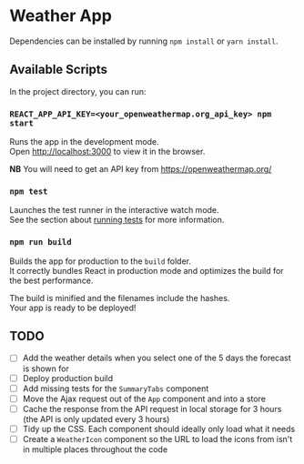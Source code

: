 # Weather App

Dependencies can be installed by running `npm install` or `yarn install`.

## Available Scripts

In the project directory, you can run:

### `REACT_APP_API_KEY=<your_openweathermap.org_api_key> npm start`

Runs the app in the development mode.<br>
Open [http://localhost:3000](http://localhost:3000) to view it in the browser.

**NB** You will need to get an API key from https://openweathermap.org/

### `npm test`

Launches the test runner in the interactive watch mode.<br>
See the section about [running tests](#running-tests) for more information.

### `npm run build`

Builds the app for production to the `build` folder.<br>
It correctly bundles React in production mode and optimizes the build for the best performance.

The build is minified and the filenames include the hashes.<br>
Your app is ready to be deployed!

## TODO
- [  ] Add the weather details when you select one of the 5 days the forecast is shown for
- [  ] Deploy production build
- [  ] Add missing tests for the `SummaryTabs` component
- [  ] Move the Ajax request out of the `App` component and into a store
- [  ] Cache the response from the API request in local storage for 3 hours (the API is only updated every 3 hours)
- [  ] Tidy up the CSS. Each component should ideally only load what it needs
- [  ] Create a `WeatherIcon` component so the URL to load the icons from isn't in multiple places throughout the code
